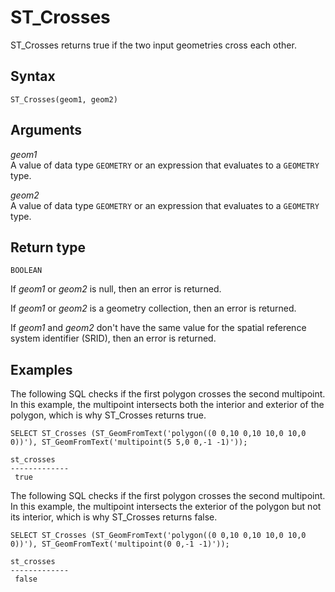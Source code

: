 # ST\_Crosses<a name="ST_Crosses-function"></a>

ST\_Crosses returns true if the two input geometries cross each other\. 

## Syntax<a name="ST_Crosses-function-syntax"></a>

```
ST_Crosses(geom1, geom2)
```

## Arguments<a name="ST_Crosses-function-arguments"></a>

 *geom1*   
A value of data type `GEOMETRY` or an expression that evaluates to a `GEOMETRY` type\. 

 *geom2*   
A value of data type `GEOMETRY` or an expression that evaluates to a `GEOMETRY` type\. 

## Return type<a name="ST_Crosses-function-return"></a>

`BOOLEAN`

If *geom1* or *geom2* is null, then an error is returned\. 

If *geom1* or *geom2* is a geometry collection, then an error is returned\. 

If *geom1* and *geom2* don't have the same value for the spatial reference system identifier \(SRID\), then an error is returned\. 

## Examples<a name="ST_Crosses-function-examples"></a>

The following SQL checks if the first polygon crosses the second multipoint\. In this example, the multipoint intersects both the interior and exterior of the polygon, which is why ST\_Crosses returns true\.

```
SELECT ST_Crosses (ST_GeomFromText('polygon((0 0,10 0,10 10,0 10,0 0))'), ST_GeomFromText('multipoint(5 5,0 0,-1 -1)'));
```

```
st_crosses              
-------------
 true
```

The following SQL checks if the first polygon crosses the second multipoint\. In this example, the multipoint intersects the exterior of the polygon but not its interior, which is why ST\_Crosses returns false\.

```
SELECT ST_Crosses (ST_GeomFromText('polygon((0 0,10 0,10 10,0 10,0 0))'), ST_GeomFromText('multipoint(0 0,-1 -1)'));
```

```
st_crosses              
-------------
 false
```